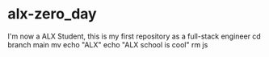 # alx-zero_day
I'm now a ALX Student, this is my first repository as a full-stack engineer
cd branch main
mv echo "ALX" echo "ALX school is cool"
rm js
